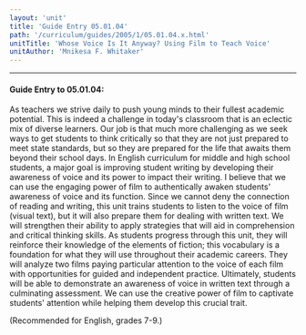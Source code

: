 ```yaml
---
layout: 'unit'
title: 'Guide Entry 05.01.04'
path: '/curriculum/guides/2005/1/05.01.04.x.html'
unitTitle: 'Whose Voice Is It Anyway? Using Film to Teach Voice'
unitAuthor: 'Mnikesa F. Whitaker'
---
```


<body>
<hr/>
 <h4>
  Guide Entry to 05.01.04:
 </h4>
 <p>
  As teachers we strive daily to push young minds to their fullest academic potential.  This is indeed a challenge in today's classroom that is an eclectic mix of diverse learners.  Our job is that much more challenging as we seek ways to get students to think critically so that they are not just prepared to meet state standards, but so they are prepared for the life that awaits them beyond their school days. In English curriculum for middle and high school students, a major goal is improving student writing by developing their awareness of voice and its power to impact their writing. I believe that we can use the engaging power of film to authentically awaken students' awareness of voice and its function. Since we cannot deny the connection of reading and writing, this unit trains students to listen to the voice of film (visual text), but it will also prepare them for dealing with written text.  We will strengthen their ability to apply strategies that will aid in comprehension and critical thinking skills.  As students progress through this unit, they will reinforce their knowledge of the elements of fiction; this vocabulary is a foundation for what they will use throughout their academic careers.  They will analyze two films paying particular attention to the voice of each film with opportunities for guided and independent practice. Ultimately, students will be able to demonstrate an awareness of voice in written text through a culminating assessment. We can use the creative power of film to captivate students' attention while helping them develop this crucial trait.
 </p>
<p>
  (Recommended for English, grades 7-9.)
 </p>

</body>
